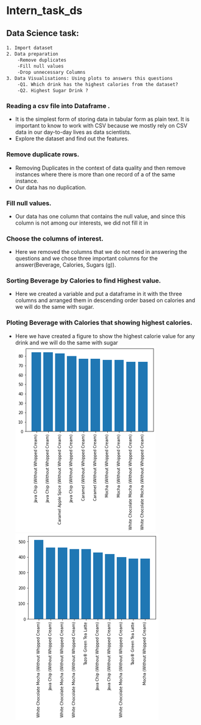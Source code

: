 # Intern_task_ds
## Data Science task:
	1. Import dataset
	2. Data preparation
		-Remove duplicates
		-Fill null values
		-Drop unnecessary Columns
	3. Data Visualisations: Using plots to answers this questions
		-Q1. Which drink has the highest calories from the dataset?
		-Q2. Highest Sugar Drink ?
    
  ### Reading a csv file into Dataframe .
  * It is the simplest form of storing data in tabular form as plain text. It is important to know to work with CSV because we mostly rely on CSV data in our day-to-day lives as data scientists.
  * Explore the dataset and find out the features.
  
  ### Remove duplicate rows.
  * Removing Duplicates in the context of data quality and then remove instances where there is more than one record of a of the same instance.
  * Our data has no duplication.
  
  ### Fill null values.
  * Our data has one column that contains the null value, and since this column is not among our interests, we did not fill it in
  
  ### Choose the columns of interest.
  * Here we removed the columns that we do not need in answering the questions and we chose three important columns for the answer(Beverage, Calories, Sugars (g)).
  
  ### Sorting Beverage by Calories to find Highest value.
  * Here we created a variable and put a dataframe in it with the three columns and arranged them in descending order based on calories and we will do the same with sugar.
  
  ### Ploting Beverage with Calories that showing highest calories.
  * Here we have created a figure to show the highest calorie value for any drink and we will do the same with sugar
  ![Screenshot](https://github.com/ahmadmazrua/Intern_task_ds/blob/master/index.png)  ![Screenshot](https://github.com/ahmadmazrua/Intern_task_ds/blob/master/index0.png)
